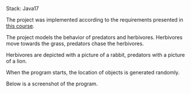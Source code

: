 Stack: Java17

The project was implemented according to the requirements presented in [this course](https://zhukovsd.github.io/java-backend-learning-course/Projects/Simulation/).

The project models the behavior of predators and herbivores. Herbivores move towards the grass, predators chase the herbivores.

Herbivores are depicted with a picture of a rabbit, predators with a picture of a lion.

When the program starts, the location of objects is generated randomly.

Below is a screenshot of the program.
